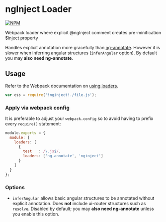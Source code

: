# ngInject Loader

[![NPM](https://nodei.co/npm/nginject-loader.png)](http://github.com/bholloway/nginject-loader)

Webpack loader where explicit @ngInject comment creates pre-minification $inject property

Handles explicit annotation more gracefully than [ng-annotate](https://www.npmjs.com/package/ng-annotate-loader). However it is slower when inferring angular structures (`inferAngular` option). By default you may **also need ng-annotate**.

## Usage

Refer to the Webpack documentation on [using loaders](http://webpack.github.io/docs/using-loaders.html).

``` javascript
var css = require('!nginject!./file.js');
```

### Apply via webpack config

It is preferable to adjust your `webpack.config` so to avoid having to prefix every `require()` statement:

``` javascript
module.exports = {
  module: {
    loaders: [
      {
        test   : /\.js$/,
        loaders: ['ng-annotate', 'nginject']
      }
    ]
  }
};
```

### Options

* `inferAngular` allows basic angular structures to be annotated without explicit annotation. Does **not** include ui-router structures such as `resolve`. Disabled by default; you may **also need ng-annotate** unless you enable this option.